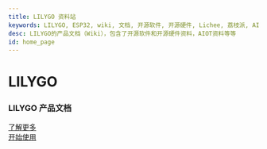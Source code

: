 ```yaml
---
title: LILYGO 资料站
keywords: LILYGO, ESP32, wiki, 文档, 开源软件, 开源硬件, Lichee, 荔枝派, AI, AIOT, 边缘计算, 人脸识别, 嵌入式AI, maixpy, maixpy3, Longan, Tang
desc: LILYGO的产品文档（Wiki），包含了开源软件和开源硬件资料，AIOT资料等等
id: home_page
---
```


<div>
    <!-- <script src="/static/js/scrolloverflow.min.js"></script> -->
    <script src="/static/js/jquery.fullpage.min.js"></script>
    <script src="/static/js/lilygo.js"></script>
    <link rel="stylesheet" href="/static/css/jquery.fullpage.min.css" type="text/css"/>
    <link rel="stylesheet" href="/static/css/lilygo.css" type="text/css"/>
</div>

<div id="fullpage">
    <div class="section" style="height: 100vh;">
        <div>
            <h1><span>LILYGO</span></h1>
            <h3>LILYGO 产品文档</h3>
        </div>
        <div class="big_btn_wrapper">
            <div class="big_btn">
                <a href="#" id="learn_more">了解更多</a>
            </div>
            <div class="big_btn">
                <a href="/get_started/zh/">开始使用</a>
            </div>
        </div>
    </div>
    <div class="section dsc_wrapper_left">
        <div>
            <div class="carousel-right-left-word">
                <h2>LoRa</h2>
                <h2>GPS</h2>
            </div>
            <div class="carousel-right">
                <div class="carousel-box">
                    <div class="slide-item active">
                        <a href="/get_started/zh/LCD_OLED/T-Deck-Plus/T-Deck-Plus.html">
                            <img class="carousel-img" src="/static/image/Board_banner/t-deck-plus-zh.jpg" alt="1" ></div></a>
                    <div class="slide-item">
                        <img class="carousel-img" src="/static/image/Board_banner/t-deck-plus-en.jpg" alt="2"></div>
                    <div class="slide-item">
                        <img class="carousel-img" src="/static/image/Board_banner/t-deck-plus-zh.jpg" alt="3"></div>                        
                    <div class="dots-box">
                        <div class="dot active" data-index="0"></div>
                        <div class="dot" data-index="1"></div>
                        <div class="dot" data-index="2"></div>
                    </div>
                </div>
            </div>
        </div>
    </div>
    <div class="section dsc_wrapper_right">
        <div>
            <div class="carousel-right">
                <div class="carousel-box">
                    <div class="slide-item active">
                        <img class="carousel-img" src="/static/image/Board_banner/t-deck-plus-zh.jpg" alt="1" ></div>
                    <div class="slide-item">
                        <img class="carousel-img" src="/static/image/Board_banner/t-deck-plus-en.jpg" alt="2"></div>
                    <div class="slide-item">
                        <img class="carousel-img" src="/static/image/Board_banner/t-deck-plus-zh.jpg" alt="3"></div>                        
                    <div class="dots-box">
                        <div class="dot active" data-index="0"></div>
                        <div class="dot" data-index="1"></div>
                        <div class="dot" data-index="2"></div>
                    </div>
                </div>
            </div>
            <div class="carousel-right-left-word">
                <h2>AMOLED</h2>
            </div>
        </div>
    </div>
    <div class="section dsc_wrapper_left">
        <div>
            <div class="dsc_left">
                <h2>E-Paper</h2>
            </div>
            <div class="dsc_right">
                <img class="logo" src="/static/image/books.svg"> 支持多文档，每篇文档有单独的目录，也可以多版本。你的大量文档再也不用散落在各个域名下了！</br>
                <img class="logo" src="/static/image/blog.svg"> 同时支持轻量博客系统
            </div>
        </div>
    </div>
    <div class="section dsc_wrapper_right">
        <div>
            <div class="dsc_left">
                <img class="logo" src="/static/image/theme.svg"> 默认主题为高效阅读而设计，提供主题插件支持</br>
                同时支持自定义 css、js，能通过页面指定 id 精确控制任何一个页面元素的样式
            </div>
            <div class="dsc_right">
                <h2>Wearable Kit</h2>
            </div>
        </div>
    </div>
        <div class="section dsc_wrapper_left">
        <div>
            <div class="dsc_left">
                <h2>Basic</h2>
                <h2>Module</h2>
            </div>
            <div class="dsc_right">
                <img class="logo" src="/static/image/speed.svg"> 并行构建，充分利用处理器性能，文档渲染就在一瞬间</br>
                <img class="logo" src="/static/image/browser.svg"> 支持浏览器实时预览修改
            </div>
        </div>
    </div>
    <div class="section dsc_wrapper_right">
        <div>
            <div class="dsc_left">
                <img class="logo" src="/static/image/server.svg"> 生成的都是静态页面，拷贝到服务器即可完成部署</br>
                <img class="logo" src="/static/image/seo.svg"> SEO 友好，比如 页关键词自定义、sitemap自动生成等
            </div>
            <div class="dsc_right">
                <h2>T-SIM/T-PCIE Series</h2>
            </div>
        </div>
    </div>
    <div class="section dsc_wrapper_left">
        <div>
            <div class="dsc_left">
                <h2>Accessories</h2>
            </div>
            <div class="dsc_right">
               <h2>Good</h2>
            </div>
        </div>
    </div>
    <div class="section" style="height: 100vh;">
        <div class="big_btn_wrapper">
            <div class="big_btn">
                <a href="/get_started/zh/">查看详细介绍</a>
            </div>
            <div class="big_btn">
                <a href="/get_started/zh/usage/quick_start.html">快速上手</a>
            </div>
        </div>
    </div>
</div>

<div>
<script type='text/javascript'>
    $(document).ready(function () {
        var html = $("#page_footer").html();
        $("#page_footer").remove();
        $("#fullpage").append('<div id="page_footer" class="section fp-auto-height">' + html + "</div>");
        var nav_height = $("#navbar").height();
        $('#fullpage').fullpage({
            menu: '#navbar',
            navigation: true,
            css3: true,
            // dragAndMove: true,
            paddingBottom: nav_height + "px"
            // scrollOverflow: true,
	        // scrollOverflowReset: true,
            // fixedElements: "#navbar"
        });
        $("#learn_more").on("click", function(){
            $.fn.fullpage.moveTo(2);
        });
        $("#to_top").on("click", function(){
            $.fn.fullpage.moveTo(1);
        });
    });
</script>
</div>

<canvas id="backgroundCanvas"  style="top:0; bottom:0; left:0; right:0; position:fixed; z-index: -99;">
</canvas>
<script>
    var isDark = false;
    function createCanvas(dark = null){
        var c=document.getElementById("backgroundCanvas");
        c.height = document.body.clientHeight;
        c.width = document.body.clientWidth;
        var ctx=c.getContext("2d");
        if(dark == null){
            if(getTheme() == "dark"){
                dark = true;
            }else{
                dark = false;
            }
        }
        if(dark){
            ctx.fillStyle="#171717";
            isDark = true;
        }else{
            ctx.fillStyle="#f6f6f6";
            isDark = false;
        }
        var rect = [
    [0.05, 0.3, 0.05, 0.03],
    [0.1, 0.6, 0.05, 0.03],
    [0.12, 0.4, 0.05, 0.13],
    [0.22, 0.35, 0.13, 0.12],
    [0.05, 0.8, 0.1, 0.1],
    [0.18, 0.7, 0.16, 0.14],
    [0.95, 0.2, 0.05, 0.03],
    [0.9, 0.6, 0.05, 0.03],
    [0.7, 0.5, 0.05, 0.13],
    [0.78, 0.35, 0.13, 0.12],
    [0.8, 0.8, 0.16, 0.14],
    [0.6, 0.7, 0.1, 0.24],
    ];
        rect.forEach(function(v, index, array) {
            ctx.fillRect(v[0] * c.width, v[1] * c.height, v[2] * c.width, v[3] * c.height);
        });
    }
    $(window).resize(function() {
        createCanvas();
    });
    $("#themes").on("click", function(){
        createCanvas(!isDark);
    });
    $().ready(function(){
            createCanvas();
        });
</script>
